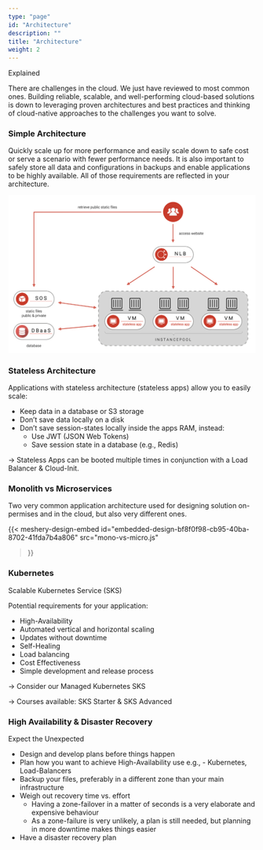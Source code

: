 ```yaml
---
type: "page"
id: "Architecture"
description: ""
title: "Architecture"
weight: 2
---
```



Explained

There are challenges in the cloud. We just have reviewed to most common ones. Building reliable, scalable, and well-performing cloud-based solutions is down to leveraging proven architectures and best practices and thinking of cloud-native approaches to the challenges you want to solve.

### Simple Architecture

Quickly scale up for more performance and easily scale down to safe cost or serve a scenario with fewer performance needs. It is also important to safely store all data and configurations in backups and enable applications to be highly available. All of those requirements are reflected in your architecture.

![simple-arch](simple-arch.png)

### Stateless Architecture

Applications with stateless architecture (stateless apps) allow you to easily scale:

- Keep data in a database or S3 storage
- Don’t save data locally on a disk
- Don’t save session-states locally inside the apps RAM, instead:
    - Use JWT (JSON Web Tokens)
    - Save session state in a database (e.g., Redis)

-> Stateless Apps can be booted multiple times in conjunction with a Load Balancer & Cloud-Init.

### Monolith vs Microservices

Two very common application architecture used for designing solution on-permises and in the cloud, but also very different ones.

{{< meshery-design-embed
  id="embedded-design-bf8f0f98-cb95-40ba-8702-41fda7b4a806"
  src="mono-vs-micro.js"
>}}

### Kubernetes
Scalable Kubernetes Service (SKS)

Potential requirements for your application:

- High-Availability
- Automated vertical and horizontal scaling
- Updates without downtime
- Self-Healing
- Load balancing
- Cost Effectiveness
- Simple development and release process

-> Consider our Managed Kubernetes SKS

-> Courses available: SKS Starter & SKS Advanced

### High Availability & Disaster Recovery
Expect the Unexpected

- Design and develop plans before things happen
- Plan how you want to achieve High-Availability use e.g., - Kubernetes, Load-Balancers
- Backup your files, preferably in a different zone than your main infrastructure
- Weigh out recovery time vs. effort
    - Having a zone-failover in a matter of seconds is a very elaborate and expensive behaviour
    - As a zone-failure is very unlikely, a plan is still needed, but planning in more downtime makes things easier
- Have a disaster recovery plan
